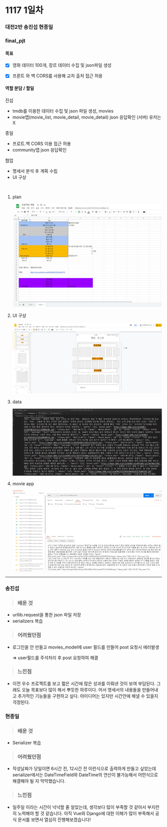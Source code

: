 # 1117 1일차

### 대전2반 송진섭 현종일 

### final_pjt

#### 목표

- [x] 영화 데이터 100개, 장르 데이터 수집 및 json파일 생성



- [x] 프론트 와 백 CORS를 사용해 교차 출처 접근 허용



#### 역할 분담 / 할일

진섭 

- tmdb를 이용한 데이터 수집 및 json 파일 생성, movies
- movie앱(movie_list, movie_detail, movie_detail) json 응답확인  (서버) 유저는 X

종일 

- 프로트.백  CORS 이용 접근 허용
- community앱 json 응답확인

협업

- 명세서 분석 후 계획 수립
- UI 구상



​	

1. plan

   ![](README_1.assets/4_plan.png)

2. UI 구상

   ![](README_1.assets/3_UI.png)

3. data

   ![](README_1.assets/1_movie_data.png)

4. movie app

   ![](README_1.assets/2_movie_to_json.png)



-----



### 송진섭

> ### 배운 것

- urllib.request을 통한 json 파일 저장
- serializers 복습

> ### 어려웠던점

- 로그인을 안 만들고 movies_model에 user 필드를 만들어 post 요청시 에러발생

  => user필드를 주석처리 후 post 요청하여 해결

> ### 느낀점

- 이전 우수 프로젝트를 보고 짧은 시간에 많은 성과를 이뤄낸 것이 보여 부담된다. 그래도 오늘 목표보다 많이 해서 뿌듯한 하루이다. 어서 명세서의 내용들을 만들어내고 추가적인 기능들을 구현하고 싶다. 아이디어는 있지만 시간안에 해낼 수 있을지 걱정된다.



### 현종일

> ### 배운 것

- Serializer 복습

> ### 어려웠던점

- 작성날짜가 당일이면 6시간 전, 12시간 전 이런식으로 출력하게 만들고 싶었는데 serializer에서는 DateTimeField와 DateTime의 연산이 불가능해서 어떤식으로 해결해야 될 지 막막했습니다.

> ### 느낀점

- 일주일 이라는 시간이 넉넉할 줄 알았는데, 생각보다 많이 부족할 것 같아서 부지런히 노력해야 할 것 같습니다. 아직 Vue와 Django에 대한 이해가 많이 부족해서 공식 문서를 보면서 열심히 진행해보겠습니다!
